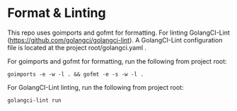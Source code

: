 # Format & Linting

This repo uses goimports and gofmt for formatting. For linting GolangCI-Lint (https://github.com/golangci/golangci-lint). A GolangCI-Lint configuration file is located at the project root/golangci.yaml .

For goimports and gofmt for formatting, run the following from project root:

`goimports -e -w -l . && gofmt -e -s -w -l .`

For GolangCI-Lint linting, run the following from project root:

`golangci-lint run`
